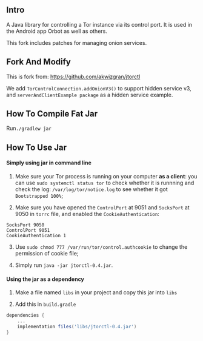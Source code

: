 ## Intro

A Java library for controlling a Tor instance via its control port.  It is
used in the Android app Orbot as well as others.

This fork includes patches for managing onion services.

## Fork And Modify

This is fork from: https://github.com/akwizgran/jtorctl

We add `TorControlConnection.addOnionV3()` to support hidden service v3, and `serverAndClientExample package` as a hidden service example.

## How To Compile Fat Jar

Run`./gradlew jar`

## How To Use Jar

#### Simply using jar in command line

1. Make sure your Tor process is running on your computer **as a client**: you can use `sudo systemctl status tor` to check whether it is runnning and check the log: `/var/log/tor/notice.log` to see whether it got `Bootstrapped 100%`;

2. Make sure you have opened the `ControlPort` at 9051 and `SocksPort` at 9050 in `torrc` file, and enabled the `CookieAuthentication`:

```
SocksPort 9050
ControlPort 9051
CookieAuthentication 1
```

3. Use `sudo chmod 777 /var/run/tor/control.authcookie` to change the permission of cookie file;

4. Simply run `java -jar jtorctl-0.4.jar`.

#### Using the jar as a dependency

1. Make a file named `libs` in your project and copy this jar into `libs`

2. Add this in `build.gradle`

```groovy
dependencies {
    ...
    implementation files('libs/jtorctl-0.4.jar')
}
```